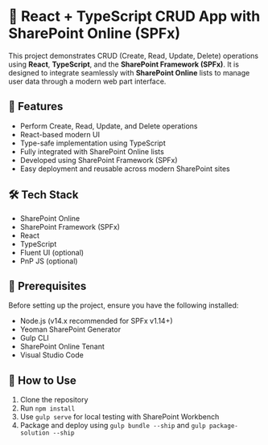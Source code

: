 # 🧩 React + TypeScript CRUD App with SharePoint Online (SPFx)

This project demonstrates CRUD (Create, Read, Update, Delete) operations using **React**, **TypeScript**, and the **SharePoint Framework (SPFx)**. It is designed to integrate seamlessly with **SharePoint Online** lists to manage user data through a modern web part interface.

## 📌 Features

- Perform Create, Read, Update, and Delete operations
- React-based modern UI
- Type-safe implementation using TypeScript
- Fully integrated with SharePoint Online lists
- Developed using SharePoint Framework (SPFx)
- Easy deployment and reusable across modern SharePoint sites

## 🛠️ Tech Stack

- SharePoint Online
- SharePoint Framework (SPFx)
- React
- TypeScript
- Fluent UI (optional)
- PnP JS (optional)

## 🧪 Prerequisites

Before setting up the project, ensure you have the following installed:

- Node.js (v14.x recommended for SPFx v1.14+)
- Yeoman SharePoint Generator
- Gulp CLI
- SharePoint Online Tenant
- Visual Studio Code

## 🚀 How to Use
1. Clone the repository
2. Run `npm install`
3. Use `gulp serve` for local testing with SharePoint Workbench
4. Package and deploy using `gulp bundle --ship` and `gulp package-solution --ship`

